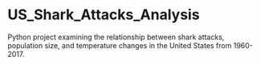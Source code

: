 # US_Shark_Attacks_Analysis
Python project examining the relationship between shark attacks, population size, and temperature changes in the United States from 1960-2017.
